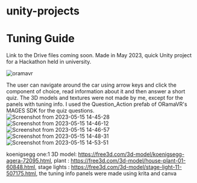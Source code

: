 # unity-projects

<h1>Tuning Guide</h1>

Link to the Drive files coming soon.
Made in May 2023, quick Unity project for a Hackathon held in university.

![oramavr](https://github.com/vougioukakis/unity-projects/assets/121321765/e8b96686-04c0-417c-80f5-861b8db52467)

The user can navigate around the car using arrow keys and click the component of choice, read information about it and then answer a short quiz.
The 3D models and textures were not made by me, except for the panels with tuning info.
I used the Question_Action prefab of ORamaVR's MAGES SDK for the quiz questions.
![Screenshot from 2023-05-15 14-45-28](https://github.com/vougioukakis/unity-projects/assets/121321765/3b173af6-c1b1-4bf8-a290-255fc4b03095)
![Screenshot from 2023-05-15 14-46-12](https://github.com/vougioukakis/unity-projects/assets/121321765/72ad55bc-f6cb-4c72-bb63-bde433669657)
![Screenshot from 2023-05-15 14-46-57](https://github.com/vougioukakis/unity-projects/assets/121321765/9baf3a85-8908-4bbb-a5f8-f98ceda827ff)
![Screenshot from 2023-05-15 14-48-31](https://github.com/vougioukakis/unity-projects/assets/121321765/e2d0a90a-3e92-4b40-be3e-efd0969d0873)
![Screenshot from 2023-05-15 14-53-51](https://github.com/vougioukakis/unity-projects/assets/121321765/386f24d5-4ad2-4663-86f9-0a2551b23ca2)


koenigsegg one:1 3D model: https://free3d.com/3d-model/koenigsegg-agera-72095.html,
plant : https://free3d.com/3d-model/house-plant-01-60848.html,
stage lights : https://free3d.com/3d-model/stage-light-11-507175.html,
the tuning info panels were made using krita and canva
